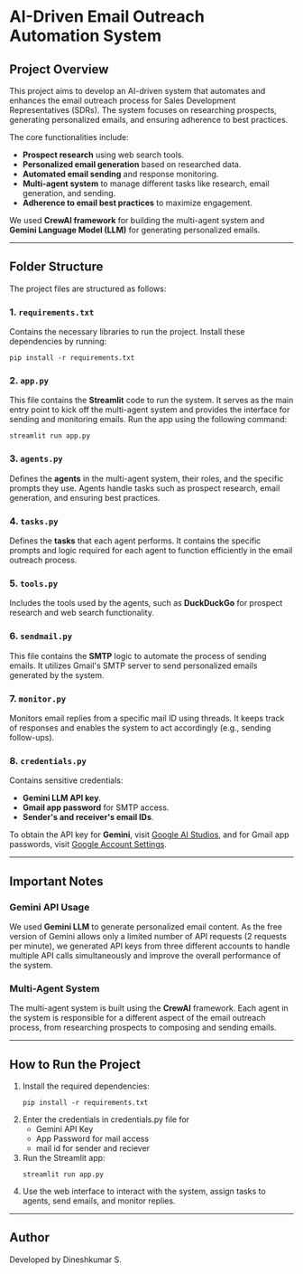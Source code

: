 # AI-Driven Email Outreach Automation System

## Project Overview
This project aims to develop an AI-driven system that automates and enhances the email outreach process for Sales Development Representatives (SDRs). The system focuses on researching prospects, generating personalized emails, and ensuring adherence to best practices.

The core functionalities include:
- **Prospect research** using web search tools.
- **Personalized email generation** based on researched data.
- **Automated email sending** and response monitoring.
- **Multi-agent system** to manage different tasks like research, email generation, and sending.
- **Adherence to email best practices** to maximize engagement.

We used **CrewAI framework** for building the multi-agent system and **Gemini Language Model (LLM)** for generating personalized emails.

---

## Folder Structure

The project files are structured as follows:

### 1. `requirements.txt`
Contains the necessary libraries to run the project. Install these dependencies by running:
```
pip install -r requirements.txt
```

### 2. `app.py`
This file contains the **Streamlit** code to run the system. It serves as the main entry point to kick off the multi-agent system and provides the interface for sending and monitoring emails. Run the app using the following command:
```
streamlit run app.py
```

### 3. `agents.py`
Defines the **agents** in the multi-agent system, their roles, and the specific prompts they use. Agents handle tasks such as prospect research, email generation, and ensuring best practices.

### 4. `tasks.py`
Defines the **tasks** that each agent performs. It contains the specific prompts and logic required for each agent to function efficiently in the email outreach process.

### 5. `tools.py`
Includes the tools used by the agents, such as **DuckDuckGo** for prospect research and web search functionality.

### 6. `sendmail.py`
This file contains the **SMTP** logic to automate the process of sending emails. It utilizes Gmail's SMTP server to send personalized emails generated by the system.

### 7. `monitor.py`
Monitors email replies from a specific mail ID using threads. It keeps track of responses and enables the system to act accordingly (e.g., sending follow-ups).

### 8. `credentials.py`
Contains sensitive credentials:
- **Gemini LLM API key**.
- **Gmail app password** for SMTP access.
- **Sender's and receiver's email IDs**.

To obtain the API key for **Gemini**, visit [Google AI Studios](https://aistudios.google.com), and for Gmail app passwords, visit [Google Account Settings](https://myaccount.google.com).

---

## Important Notes

### Gemini API Usage
We used **Gemini LLM** to generate personalized email content. As the free version of Gemini allows only a limited number of API requests (2 requests per minute), we generated API keys from three different accounts to handle multiple API calls simultaneously and improve the overall performance of the system.

### Multi-Agent System
The multi-agent system is built using the **CrewAI** framework. Each agent in the system is responsible for a different aspect of the email outreach process, from researching prospects to composing and sending emails.

---

## How to Run the Project

1. Install the required dependencies:
   ```
   pip install -r requirements.txt
   ```
2. Enter the credentials in credentials.py file for 
   - Gemini API Key
   - App Password for mail access
   - mail id for sender and reciever
3. Run the Streamlit app:
   ```
   streamlit run app.py
   ```
4. Use the web interface to interact with the system, assign tasks to agents, send emails, and monitor replies.

---

## Author
Developed by Dineshkumar S.